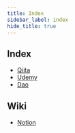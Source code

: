 ```yaml
---
title: Index
sidebar_label: index
hide_title: true
---
```


## Index

- [Qiita](qiita/index.md)
- [Udemy](udemy/index.md)
- [Dao](dao/index.md)

## Wiki

- [Notion](https://www.notion.so/Wiki-2f2ff8abe47e4d3f9acb67d283c1a261)
